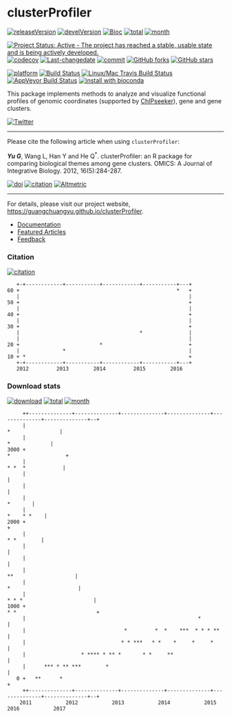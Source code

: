 clusterProfiler
===============

[![releaseVersion](https://img.shields.io/badge/release%20version-3.2.2-green.svg?style=flat)](https://bioconductor.org/packages/clusterProfiler) [![develVersion](https://img.shields.io/badge/devel%20version-3.3.1-green.svg?style=flat)](https://github.com/GuangchuangYu/clusterProfiler) [![Bioc](http://www.bioconductor.org/shields/years-in-bioc/clusterProfiler.svg)](https://www.bioconductor.org/packages/devel/bioc/html/clusterProfiler.html#since) [![total](https://img.shields.io/badge/downloads-59126/total-blue.svg?style=flat)](https://bioconductor.org/packages/stats/bioc/clusterProfiler) [![month](https://img.shields.io/badge/downloads-2211/month-blue.svg?style=flat)](https://bioconductor.org/packages/stats/bioc/clusterProfiler)

[![Project Status: Active - The project has reached a stable, usable state and is being actively developed.](http://www.repostatus.org/badges/latest/active.svg)](http://www.repostatus.org/#active) [![codecov](https://codecov.io/gh/GuangchuangYu/clusterProfiler/branch/master/graph/badge.svg)](https://codecov.io/gh/GuangchuangYu/clusterProfiler/) [![Last-changedate](https://img.shields.io/badge/last%20change-2016--11--11-green.svg)](https://github.com/GuangchuangYu/clusterProfiler/commits/master) [![commit](http://www.bioconductor.org/shields/commits/bioc/clusterProfiler.svg)](https://www.bioconductor.org/packages/devel/bioc/html/clusterProfiler.html#svn_source) [![GitHub forks](https://img.shields.io/github/forks/GuangchuangYu/clusterProfiler.svg)](https://github.com/GuangchuangYu/clusterProfiler/network) [![GitHub stars](https://img.shields.io/github/stars/GuangchuangYu/clusterProfiler.svg)](https://github.com/GuangchuangYu/clusterProfiler/stargazers)

[![platform](http://www.bioconductor.org/shields/availability/devel/clusterProfiler.svg)](https://www.bioconductor.org/packages/devel/bioc/html/clusterProfiler.html#archives) [![Build Status](http://www.bioconductor.org/shields/build/devel/bioc/clusterProfiler.svg)](https://bioconductor.org/checkResults/devel/bioc-LATEST/clusterProfiler/) [![Linux/Mac Travis Build Status](https://img.shields.io/travis/GuangchuangYu/clusterProfiler/master.svg?label=Mac%20OSX%20%26%20Linux)](https://travis-ci.org/GuangchuangYu/clusterProfiler) [![AppVeyor Build Status](https://img.shields.io/appveyor/ci/Guangchuangyu/clusterProfiler/master.svg?label=Windows)](https://ci.appveyor.com/project/GuangchuangYu/clusterProfiler) [![install with bioconda](https://img.shields.io/badge/install%20with-bioconda-green.svg?style=flat)](http://bioconda.github.io/recipes/bioconductor-clusterprofiler/README.html)

This package implements methods to analyze and visualize functional profiles of genomic coordinates (supported by [ChIPseeker](http://www.bioconductor.org/packages/ChIPseeker)), gene and gene clusters.

[![Twitter](https://img.shields.io/twitter/url/https/github.com/GuangchuangYu/clusterProfiler.svg?style=social)](https://twitter.com/intent/tweet?hashtags=clusterProfiler&url=http://online.liebertpub.com/doi/abs/10.1089/omi.2011.0118&screen_name=guangchuangyu)

------------------------------------------------------------------------

Please cite the following article when using `clusterProfiler`:

***Yu G***, Wang L, Han Y and He Q<sup>\*</sup>. clusterProfiler: an R package for comparing biological themes among gene clusters. OMICS: A Journal of Integrative Biology. 2012, 16(5):284-287.

[![doi](https://img.shields.io/badge/doi-10.1089/omi.2011.0118-green.svg?style=flat)](http://dx.doi.org/10.1089/omi.2011.0118) [![citation](https://img.shields.io/badge/cited%20by-126-green.svg?style=flat)](https://scholar.google.com.hk/scholar?oi=bibs&hl=en&cites=2349076811020942117) [![Altmetric](https://img.shields.io/badge/Altmetric-22-green.svg?style=flat)](https://www.altmetric.com/details/681089)

------------------------------------------------------------------------

For details, please visit our project website, <https://guangchuangyu.github.io/clusterProfiler>.

-   [Documentation](https://guangchuangyu.github.io/clusterProfiler/documentation/)
-   [Featured Articles](https://guangchuangyu.github.io/clusterProfiler/featuredArticles/)
-   [Feedback](https://guangchuangyu.github.io/clusterProfiler/#feedback)

### Citation

[![citation](https://img.shields.io/badge/cited%20by-126-green.svg?style=flat)](https://scholar.google.com.hk/scholar?oi=bibs&hl=en&cites=2349076811020942117)

       +-+------------+-----------+------------+-----------+---+
    60 +                                                   *   +
       |                                                       |
    50 +                                                       +
       |                                                       |
    40 +                                                       +
       |                                                       |
    30 +                                                       +
       |                                       *               |
       |                                                       |
    20 +                          *                            +
       |              *                                        |
    10 + *                                                     +
       +-+------------+-----------+------------+-----------+---+
       2012         2013        2014         2015        2016   

### Download stats

[![download](http://www.bioconductor.org/shields/downloads/clusterProfiler.svg)](https://bioconductor.org/packages/stats/bioc/clusterProfiler/) [![total](https://img.shields.io/badge/downloads-59126/total-blue.svg?style=flat)](https://bioconductor.org/packages/stats/bioc/clusterProfiler) [![month](https://img.shields.io/badge/downloads-2211/month-blue.svg?style=flat)](https://bioconductor.org/packages/stats/bioc/clusterProfiler)

         ++--------------+--------------+--------------+--------------+--------------+--------------+--+
         |                                                                            *                |
         |                                                                               *             |
    3000 +                                                                          *                  +
         |                                                                           * *  *            |
         |                                                                                             |
         |                                                                                             |
         |                                                                                     *       |
         |                                                                                 *    * *    |
    2000 +                                                                                             +
         |                                                                                  * *        |
         |                                                                                             |
         |                                                                                             |
         |                                                                       **                    |
         |                                                                      *                      |
         |                                                                 * * *                       |
    1000 +                                                                * *                          +
         |                                                        *                                    |
         |                                *         *  *    ***  * * * **                              |
         |                               * * ***   * *    *     *     *                                |
         |                  * **** * ** *       * *     **                                             |
         |      *** * ** ***        *                                                                  |
       0 +   **      *                                                                                 +
         ++--------------+--------------+--------------+--------------+--------------+--------------+--+
        2011           2012           2013           2014           2015           2016           2017

